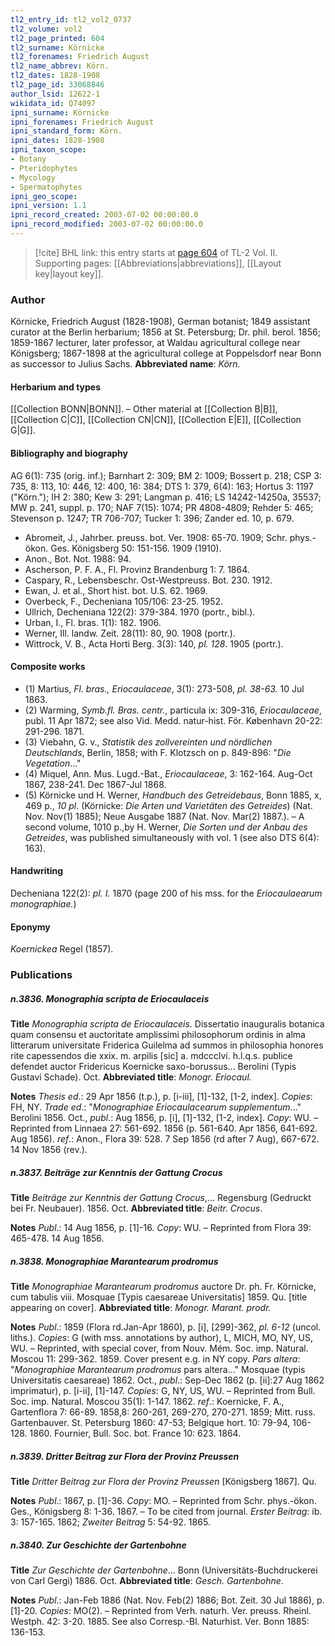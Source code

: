 ```yaml
---
tl2_entry_id: tl2_vol2_0737
tl2_volume: vol2
tl2_page_printed: 604
tl2_surname: Körnicke
tl2_forenames: Friedrich August
tl2_name_abbrev: Körn.
tl2_dates: 1828-1908
tl2_page_id: 33068846
author_lsid: 12622-1
wikidata_id: Q74097
ipni_surname: Körnicke
ipni_forenames: Friedrich August
ipni_standard_form: Körn.
ipni_dates: 1828-1908
ipni_taxon_scope: 
- Botany
- Pteridophytes
- Mycology
- Spermatophytes
ipni_geo_scope: 
ipni_version: 1.1
ipni_record_created: 2003-07-02 00:00:00.0
ipni_record_modified: 2003-07-02 00:00:00.0
---
```



> [!cite] BHL link: this entry starts at [page 604](https://www.biodiversitylibrary.org/page/33068846) of TL-2 Vol. II.
> Supporting pages: [[Abbreviations|abbreviations]], [[Layout key|layout key]].

### Author

Körnicke, Friedrich August (1828-1908), German botanist; 1849 assistant curator at the Berlin herbarium; 1856 at St. Petersburg; Dr. phil. berol. 1856; 1859-1867 lecturer, later professor, at Waldau agricultural college near Königsberg; 1867-1898 at the agricultural college at Poppelsdorf near Bonn as successor to Julius Sachs. 
**Abbreviated name**: *Körn.*

#### Herbarium and types

[[Collection BONN|BONN]]. – Other material at [[Collection B|B]], [[Collection C|C]], [[Collection CN|CN]], [[Collection E|E]], [[Collection G|G]].

#### Bibliography and biography

AG 6(1): 735 (orig. inf.); Barnhart 2: 309; BM 2: 1009; Bossert p. 218; CSP 3: 735, 8: 113, 10: 446, 12: 400, 16: 384; DTS 1: 379, 6(4): 163; Hortus 3: 1197 ("Körn."); IH 2: 380; Kew 3: 291; Langman p. 416; LS 14242-14250a, 35537; MW p. 241, suppl. p. 170; NAF 7(15): 1074; PR 4808-4809; Rehder 5: 465; Stevenson p. 1247; TR 706-707; Tucker 1: 396; Zander ed. 10, p. 679.
- Abromeit, J., Jahrber. preuss. bot. Ver. 1908: 65-70. 1909; Schr. phys.-ökon. Ges. Königsberg 50: 151-156. 1909 (1910).
- Anon., Bot. Not. 1988: 94.
- Ascherson, P. F. A., Fl. Provinz Brandenburg 1: 7. 1864.
- Caspary, R., Lebensbeschr. Ost-Westpreuss. Bot. 230. 1912.
- Ewan, J. et al., Short hist. bot. U.S. 62. 1969.
- Overbeck, F., Decheniana 105/106: 23-25. 1952.
- Ullrich, Decheniana 122(2): 379-384. 1970 (portr., bibl.).
- Urban, I., Fl. bras. 1(1): 182. 1906.
- Werner, Ill. landw. Zeit. 28(11): 80, 90. 1908 (portr.).
- Wittrock, V. B., Acta Horti Berg. 3(3): 140, *pl. 128*. 1905 (portr.).

#### Composite works

- (1) Martius, *Fl. bras., Eriocaulaceae*, 3(1): 273-508, *pl. 38-63.* 10 Jul 1863.
- (2) Warming, *Symb.fl. Bras. centr.*, particula ix: 309-316, *Eriocaulaceae*, publ. 11 Apr 1872; see also Vid. Medd. natur-hist. För. København 20-22: 291-296. 1871.
- (3) Viebahn, G. v., *Statistik des zollvereinten und nördlichen Deutschlands*, Berlin, 1858; with F. Klotzsch on p. 849-896: "*Die Vegetation*..."
- (4) Miquel, Ann. Mus. Lugd.-Bat., *Eriocaulaceae*, 3: 162-164. Aug-Oct 1867, 238-241. Dec 1867-Jul 1868.
- (5) Körnicke und H. Werner, *Handbuch des Getreidebaus*, Bonn 1885, x, 469 p., *10 pl*. (Körnicke: *Die Arten und Varietäten des Getreides*) (Nat. Nov. Nov(1) 1885); Neue Ausgabe 1887 (Nat. Nov. Mar(2) 1887.). – A second volume, 1010 p.,by H. Werner, *Die Sorten und der Anbau des Getreides*, was published simultaneously with vol. 1 (see also DTS 6(4): 163).

#### Handwriting

Decheniana 122(2): *pl. I.* 1870 (page 200 of his mss. for the *Eriocaulaearum monographiae.*)

#### Eponymy

*Koernickea* Regel (1857).

### Publications

##### n.3836. Monographia scripta de Eriocaulaceis

**Title**
*Monographia scripta de Eriocaulaceis*. Dissertatio inauguralis botanica quam consensu et auctoritate amplissimi philosophorum ordinis in alma litterarum universitate Friderica Guilelma ad summos in philosophia honores rite capessendos die xxix. m. arpilis \[sic\] a. mdccclvi. h.l.q.s. publice defendet auctor Fridericus Koernicke saxo-borussus... Berolini (Typis Gustavi Schade). Oct.
**Abbreviated title**: *Monogr. Eriocaul.*

**Notes**
*Thesis ed*.: 29 Apr 1856 (t.p.), p. \[i-iii\], \[1\]-132, \[1-2, index\]. *Copies*: FH, NY.
*Trade ed*.: "*Monographiae Eriocaulacearum supplementum*..." Berolini 1856. Oct., *publ*.: Aug 1856, p. \[i\], \[1\]-132, \[1-2, index\]. *Copy*: WU. – Reprinted from Linnaea 27: 561-692. 1856 (p. 561-640. Apr 1856, 641-692. Aug 1856).
*ref*.: Anon., Flora 39: 528. 7 Sep 1856 (rd after 7 Aug), 667-672. 14 Nov 1856 (rev.).

##### n.3837. Beiträge zur Kenntnis der Gattung Crocus

**Title**
*Beiträge zur Kenntnis der Gattung Crocus*,... Regensburg (Gedruckt bei Fr. Neubauer). 1856. Oct.
**Abbreviated title**: *Beitr. Crocus*.

**Notes**
*Publ*.: 14 Aug 1856, p. \[1\]-16. *Copy*: WU. – Reprinted from Flora 39: 465-478. 14 Aug 1856.

##### n.3838. Monographiae Marantearum prodromus

**Title**
*Monographiae Marantearum prodromus* auctore Dr. ph. Fr. Körnicke, cum tabulis viii. Mosquae \[Typis caesareae Universitatis\] 1859. Qu. \[title appearing on cover\].
**Abbreviated title**: *Monogr. Marant. prodr.*

**Notes**
*Publ*.: 1859 (Flora rd.Jan-Apr 1860), p. \[i\], \[299\]-362, *pl. 6-12* (uncol. liths.). *Copies*: G (with mss. annotations by author), L, MICH, MO, NY, US, WU. – Reprinted, with special cover, from Nouv. Mém. Soc. imp. Natural. Moscou 11: 299-362. 1859. Cover present e.g. in NY copy.
*Pars altera*: "*Monographiae Marantearum prodromus* pars altera..." Mosquae (typis Universitatis caesareae) 1862. Oct., *publ*.: Sep-Dec 1862 (p. \[ii\]:27 Aug 1862 imprimatur), p. \[i-ii\], \[1\]-147. *Copies*: G, NY, US, WU. – Reprinted from Bull. Soc. imp. Natural. Moscou 35(1): 1-147. 1862.
*ref*.: Koernicke, F. A., Gartenflora 7: 66-89. 1858,8: 260-261, 269-270, 270-271. 1859; Mitt. russ. Gartenbauver. St. Petersburg 1860: 47-53; Belgique hort. 10: 79-94, 106-128. 1860.
Fournier, Bull. Soc. bot. France 10: 623. 1864.

##### n.3839. Dritter Beitrag zur Flora der Provinz Preussen

**Title**
*Dritter Beitrag zur Flora der Provinz Preussen* \[Königsberg 1867\]. Qu.

**Notes**
*Publ*.: 1867, p. \[1\]-36. *Copy*: MO. – Reprinted from Schr. phys.-ökon. Ges., Königsberg 8: 1-36. 1867. – To be cited from journal.
*Erster Beitrag*: ib. 3: 157-165. 1862; *Zweiter Beitrag* 5: 54-92. 1865.

##### n.3840. Zur Geschichte der Gartenbohne

**Title**
*Zur Geschichte der Gartenbohne*... Bonn (Universitäts-Buchdruckerei von Carl Gergi) 1886. Oct.
**Abbreviated title**: *Gesch. Gartenbohne*.

**Notes**
*Publ*.: Jan-Feb 1886 (Nat. Nov. Feb(2) 1886; Bot. Zeit. 30 Jul 1886), p. \[1\]-20. *Copies*: MO(2). – Reprinted from Verh. naturh. Ver. preuss. Rheinl. Westph. 42: 3-20. 1885. See also Corresp.-Bl. Naturhist. Ver. Bonn 1885: 136-153.

